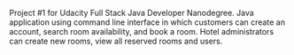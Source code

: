 Project #1 for Udacity Full Stack Java Developer Nanodegree. Java application using command line interface in which customers can create an account, search room availability, and book a room. Hotel administrators can create new rooms, view all reserved rooms and users.
